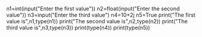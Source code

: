 n1=int(input("Enter the first value"))
n2=float(input("Enter the second value"))
n3=input("Enter the third value")
n4=10+2j
n5=True
print("The first value is",n1,type(n1))
print("The second value is",n2,type(n2))
print("The third value is",n3,type(n3))
print(type(n4))
print(type(n5))
